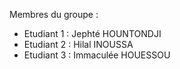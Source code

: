 Membres du groupe :
- Etudiant 1 : Jephté HOUNTONDJI
- Etudiant 2 : Hilal INOUSSA
- Etudiant 3 : Immaculée HOUESSOU